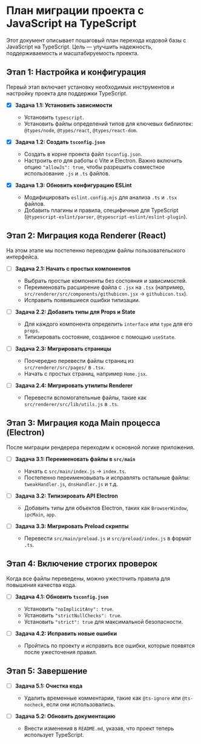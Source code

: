 # План миграции проекта с JavaScript на TypeScript

Этот документ описывает пошаговый план перехода кодовой базы с JavaScript на TypeScript. Цель — улучшить надежность, поддерживаемость и масштабируемость проекта.

## Этап 1: Настройка и конфигурация

Первый этап включает установку необходимых инструментов и настройку проекта для поддержки TypeScript.

- [x] **Задача 1.1: Установить зависимости**
  - Установить `typescript`.
  - Установить файлы определений типов для ключевых библиотек: `@types/node`, `@types/react`, `@types/react-dom`.

- [x] **Задача 1.2: Создать `tsconfig.json`**
  - Создать в корне проекта файл `tsconfig.json`.
  - Настроить его для работы с Vite и Electron. Важно включить опцию `"allowJs": true`, чтобы разрешить совместное использование `.js` и `.ts` файлов.

- [x] **Задача 1.3: Обновить конфигурацию ESLint**
  - Модифицировать `eslint.config.mjs` для анализа `.ts` и `.tsx` файлов.
  - Добавить плагины и правила, специфичные для TypeScript (`@typescript-eslint/parser`, `@typescript-eslint/eslint-plugin`).

## Этап 2: Миграция кода Renderer (React)

На этом этапе мы постепенно переводим файлы пользовательского интерфейса.

- [ ] **Задача 2.1: Начать с простых компонентов**
  - Выбрать простые компоненты без состояния и зависимостей.
  - Переименовать расширение файла с `.jsx` на `.tsx` (например, `src/renderer/src/components/githubicon.jsx` -> `githubicon.tsx`).
  - Исправить появившиеся ошибки типизации.

- [ ] **Задача 2.2: Добавить типы для Props и State**
  - Для каждого компонента определить `interface` или `type` для его `props`.
  - Типизировать состояние, созданное с помощью `useState`.

- [ ] **Задача 2.3: Мигрировать страницы**
  - Поочередно перевести файлы страниц из `src/renderer/src/pages/` в `.tsx`.
  - Начать с простых страниц, например `Home.jsx`.

- [ ] **Задача 2.4: Мигрировать утилиты Renderer**
  - Перевести вспомогательные файлы, такие как `src/renderer/src/lib/utils.js` в `.ts`.

## Этап 3: Миграция кода Main процесса (Electron)

После миграции рендерера переходим к основной логике приложения.

- [ ] **Задача 3.1: Переименовать файлы в `src/main`**
  - Начать с `src/main/index.js` -> `index.ts`.
  - Постепенно переименовывать и исправлять остальные файлы: `tweakHandler.js`, `dnsHandler.js` и т.д.

- [ ] **Задача 3.2: Типизировать API Electron**
  - Добавить типы для объектов Electron, таких как `BrowserWindow`, `ipcMain`, `app`.

- [ ] **Задача 3.3: Мигрировать Preload скрипты**
  - Перевести `src/main/preload.js` и `src/preload/index.js` в формат `.ts`.

## Этап 4: Включение строгих проверок

Когда все файлы переведены, можно ужесточить правила для повышения качества кода.

- [ ] **Задача 4.1: Обновить `tsconfig.json`**
  - Установить `"noImplicitAny": true`.
  - Установить `"strictNullChecks": true`.
  - Установить `"strict": true` для максимальной безопасности.

- [ ] **Задача 4.2: Исправить новые ошибки**
  - Пройтись по проекту и исправить все ошибки, которые появятся после ужесточения правил.

## Этап 5: Завершение

- [ ] **Задача 5.1: Очистка кода**
  - Удалить временные комментарии, такие как `@ts-ignore` или `@ts-nocheck`, если они использовались.

- [ ] **Задача 5.2: Обновить документацию**
  - Внести изменения в `README.md`, указав, что проект теперь использует TypeScript.
